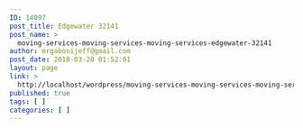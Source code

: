 ```yaml
---
ID: 14097
post_title: Edgewater 32141
post_name: >
  moving-services-moving-services-moving-services-edgewater-32141
author: mrgabonijeff@gmail.com
post_date: 2018-03-28 01:52:01
layout: page
link: >
  http://localhost/wordpress/moving-services-moving-services-moving-services-edgewater-32141/
published: true
tags: [ ]
categories: [ ]
---
```

